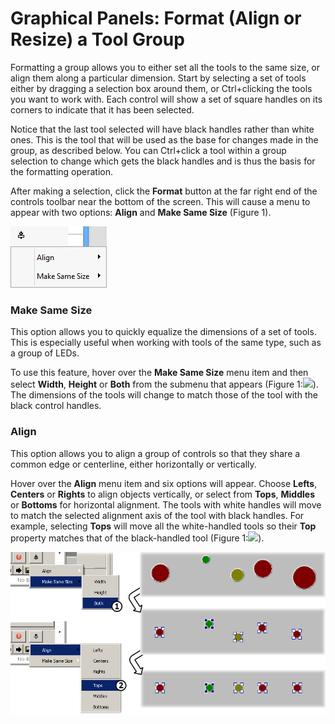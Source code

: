 # Graphical Panels: Format (Align or Resize) a Tool Group

Formatting a group allows you to either set all the tools to the same size, or align them along a particular dimension. Start by selecting a set of tools either by dragging a selection box around them, or Ctrl+clicking the tools you want to work with. Each control will show a set of square handles on its corners to indicate that it has been selected.

Notice that the last tool selected will have black handles rather than white ones. This is the tool that will be used as the base for changes made in the group, as described below. You can Ctrl+click a tool within a group selection to change which gets the black handles and is thus the basis for the formatting operation.

After making a selection, click the **Format** button at the far right end of the controls toolbar near the bottom of the screen. This will cause a menu to appear with two options: **Align** and **Make Same Size** (Figure 1).

![Figure 1: Click the Format button (seen top left here) and a pop-up menu appears containing the Align and Make Same Sizesubmenus.](../../../.gitbook/assets/formatButton.gif)

### Make Same Size

This option allows you to quickly equalize the dimensions of a set of tools. This is especially useful when working with tools of the same type, such as a group of LEDs.

To use this feature, hover over the **Make Same Size** menu item and then select **Width**, **Height** or **Both** from the submenu that appears (Figure 1:![](https://cdn.intrepidcs.net/support/VehicleSpy/assets/smOne.gif)). The dimensions of the tools will change to match those of the tool with the black control handles.

### Align

This option allows you to align a group of controls so that they share a common edge or centerline, either horizontally or vertically.

Hover over the **Align** menu item and six options will appear. Choose **Lefts**, **Centers** or **Rights** to align objects vertically, or select from **Tops**, **Middles** or **Bottoms** for horizontal alignment. The tools with white handles will move to match the selected alignment axis of the tool with black handles. For example, selecting **Tops** will move all the white-handled tools so their **Top** property matches that of the black-handled tool (Figure 1:![](https://cdn.intrepidcs.net/support/VehicleSpy/assets/smTwo.gif)).

![Figure 1: Resizing and aligning tools in a graphical panel.](../../../.gitbook/assets/alignResize.gif)
